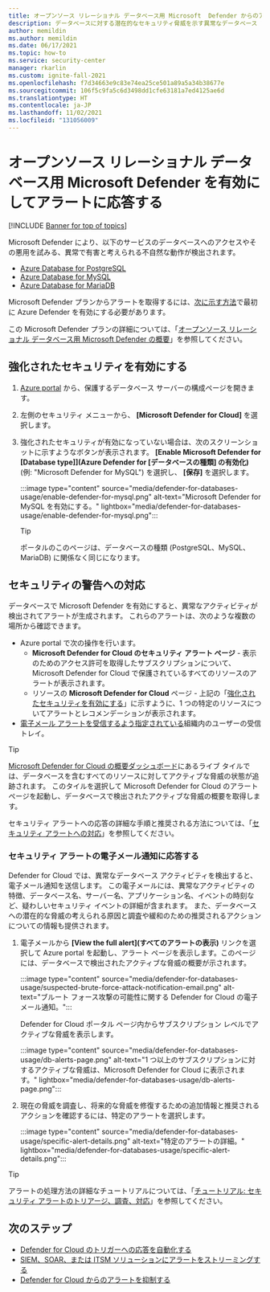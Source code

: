 ```yaml
---
title: オープンソース リレーショナル データベース用 Microsoft  Defender からのアラートの設定とアラートへの応答
description: データベースに対する潜在的なセキュリティ脅威を示す異常なデータベース アクティビティを検出するオープンソース リレーショナル データベース用 Microsoft Defender を構成する方法について説明します。
author: memildin
ms.author: memildin
ms.date: 06/17/2021
ms.topic: how-to
ms.service: security-center
manager: rkarlin
ms.custom: ignite-fall-2021
ms.openlocfilehash: f7d34663e9c83e74ea25ce501a89a5a34b38677e
ms.sourcegitcommit: 106f5c9fa5c6d3498dd1cfe63181a7ed4125ae6d
ms.translationtype: HT
ms.contentlocale: ja-JP
ms.lasthandoff: 11/02/2021
ms.locfileid: "131056009"
---
```

# <a name="enable-microsoft-defender-for-open-source-relational-databases-and-respond-to-alerts"></a>オープンソース リレーショナル データベース用 Microsoft Defender を有効にしてアラートに応答する

[!INCLUDE [Banner for top of topics](./includes/banner.md)]

Microsoft Defender により、以下のサービスのデータベースへのアクセスやその悪用を試みる、異常で有害と考えられる不自然な動作が検出されます。

- [Azure Database for PostgreSQL](../postgresql/index.yml)
- [Azure Database for MySQL](../mysql/index.yml)
- [Azure Database for MariaDB](../mariadb/index.yml)

Microsoft Defender プランからアラートを取得するには、[次に示す方法](#enable-enhanced-security)で最初に Azure Defender を有効にする必要があります。

この Microsoft Defender プランの詳細については、「[オープンソース リレーショナル データベース用 Microsoft Defender の概要](defender-for-databases-introduction.md)」を参照してください。

## <a name="enable-enhanced-security"></a>強化されたセキュリティを有効にする

1. [Azure portal](https://portal.azure.com) から、保護するデータベース サーバーの構成ページを開きます。

1. 左側のセキュリティ メニューから、 **[Microsoft Defender for Cloud]** を選択します。

1. 強化されたセキュリティが有効になっていない場合は、次のスクリーンショットに示すようなボタンが表示されます。 **[Enable Microsoft Defender for [Database type]]\(Azure Defender for [データベースの種類] の有効化)** (例: "Microsoft Defender for MySQL") を選択し、 **[保存]** を選択します。

    :::image type="content" source="media/defender-for-databases-usage/enable-defender-for-mysql.png" alt-text="Microsoft Defender for MySQL を有効にする。" lightbox="media/defender-for-databases-usage/enable-defender-for-mysql.png":::

    > [!TIP]
    > ポータルのこのページは、データベースの種類 (PostgreSQL、MySQL、MariaDB) に関係なく同じになります。

## <a name="respond-to-security-alerts"></a>セキュリティの警告への対応

データベースで Microsoft Defender を有効にすると、異常なアクティビティが検出されてアラートが生成されます。 これらのアラートは、次のような複数の場所から確認できます。

- Azure portal で次の操作を行います。
    - **Microsoft Defender for Cloud のセキュリティ アラート ページ** - 表示のためのアクセス許可を取得したサブスクリプションについて、Microsoft Defender for Cloud で保護されているすべてのリソースのアラートが表示されます。
    - リソースの **Microsoft Defender for Cloud** ページ - 上記の「[強化されたセキュリティを有効にする](#enable-enhanced-security)」に示すように、1 つの特定のリソースについてアラートとレコメンデーションが表示されます。
- [電子メール アラートを受信するよう指定されている](configure-email-notifications.md)組織内のユーザーの受信トレイ。  

> [!TIP]
> [Microsoft Defender for Cloud の概要ダッシュボード](overview-page.md)にあるライブ タイルでは、データベースを含むすべてのリソースに対してアクティブな脅威の状態が追跡されます。 このタイルを選択して Microsoft Defender for Cloud のアラート ページを起動し、データベースで検出されたアクティブな脅威の概要を取得します。
>
> セキュリティ アラートへの応答の詳細な手順と推奨される方法については、「[セキュリティ アラートへの対応](tutorial-security-incident.md#respond-to-a-security-alert)」を参照してください。

### <a name="respond-to-email-notifications-of-security-alerts"></a>セキュリティ アラートの電子メール通知に応答する

Defender for Cloud では、異常なデータベース アクティビティを検出すると、電子メール通知を送信します。 この電子メールには、異常なアクティビティの特徴、データベース名、サーバー名、アプリケーション名、イベントの時刻など、疑わしいセキュリティ イベントの詳細が含まれます。 また、データベースへの潜在的な脅威の考えられる原因と調査や緩和のための推奨されるアクションについての情報も提供されます。

1. 電子メールから **[View the full alert]\(すべてのアラートの表示)** リンクを選択して Azure portal を起動し、アラート ページを表示します。このページには、データベースで検出されたアクティブな脅威の概要が示されます。
    
    :::image type="content" source="media/defender-for-databases-usage/suspected-brute-force-attack-notification-email.png" alt-text="ブルート フォース攻撃の可能性に関する Defender for Cloud の電子メール通知。":::

    Defender for Cloud ポータル ページ内からサブスクリプション レベルでアクティブな脅威を表示します。

    :::image type="content" source="media/defender-for-databases-usage/db-alerts-page.png" alt-text="1 つ以上のサブスクリプションに対するアクティブな脅威は、Microsoft Defender for Cloud に表示されます。" lightbox="media/defender-for-databases-usage/db-alerts-page.png":::

1. 現在の脅威を調査し、将来的な脅威を修復するための追加情報と推奨されるアクションを確認するには、特定のアラートを選択します。
    
    :::image type="content" source="media/defender-for-databases-usage/specific-alert-details.png" alt-text="特定のアラートの詳細。" lightbox="media/defender-for-databases-usage/specific-alert-details.png":::


> [!TIP]
> アラートの処理方法の詳細なチュートリアルについては、「[チュートリアル: セキュリティ アラートのトリアージ、調査、対応](tutorial-security-incident.md)」を参照してください。


## <a name="next-steps"></a>次のステップ

- [Defender for Cloud のトリガーへの応答を自動化する](workflow-automation.md)
- [SIEM、SOAR、または ITSM ソリューションにアラートをストリーミングする](export-to-siem.md)
- [Defender for Cloud からのアラートを抑制する](alerts-suppression-rules.md)
